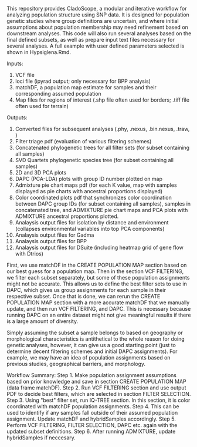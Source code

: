 This repository provides CladoScope, a modular and iterative workflow for analyzing population structure using SNP data. It is designed for population genetic studies where group definitions are uncertain, and where initial assumptions about population membership may need refinement based on downstream analyses. This code will also run several analyses based on the final defined subsets, as well as prepare input text files necessary for several analyses. A full example with user defined parameters selected is shown in Hypsiglena.Rmd.

Inputs:
  1. VCF file
  2. loci file (ipyrad output; only necessary for BPP analysis)
  3. matchDF, a population map estimate for samples and their corresponding assumed population
  4. Map files for regions of interest (.shp file often used for borders; .tiff file often used for terrain)

Outputs:
  1. Converted files for subsequent analyses (.phy, .nexus, .bin.nexus, .traw, )
  2. Filter triage pdf (evaluation of various filtering schemes)
  3. Concatenated phylogenetic trees for all filter sets (for subset containing all samples)
  4. SVD Quartets phylogenetic species tree (for subset containing all samples)
  5. 2D and 3D PCA plots
  6. DAPC (PCA-LDA) plots with group ID number plotted on map
  7. Admixture pie chart maps pdf (for each K value, map with samples displayed as pie charts with ancestral proportions displayed)
  8. Color coordinated plots pdf that synchronizes color coordination between DAPC group IDs (for subset containing all samples), samples in concatenated tree, and ADMIXTURE pie chart maps and PCA plots with ADMIXTURE ancestral proportions plotted.
  9. Analaysis output files for isolation by distance and environment (collapses environmental variables into top PCA components)
  10. Analaysis output files for Gadma
  11. Analaysis output files for BPP
  12. Analaysis output files for DSuite (including heatmap grid of gene flow with Dtrios)

First, we use matchDF in the CREATE POPULATION MAP section based on our best guess for a population map. Then in the section VCF FILTERING, we filter each subset separately, but some of these population assignments might not be accurate. This allows us to define the best filter sets to use in DAPC, which gives us group assignments for each sample in their respective subset. Once that is done, we can rerun the CREATE POPULATION MAP section with a more accurate matchDF that we manually update, and then run VCF FILTERING, and DAPC. This is necessary because running DAPC on an entire dataset might not give meaningful results if there is a large amount of diversity. 

Simply assuming the subset a sample belongs to based on geography or morphological characteristics is antithetical to the whole reason for doing genetic analyses, however, it can give us a good starting point (just to determine decent filtering schemes and initial DAPC assignments). For example, we may have an idea of population assignments based on previous studies, geographical barriers, and morphology.

Workflow Summary: 
  Step 1. Make population assignment assumptions based on prior knowledge and save in section CREATE POPULATION MAP (data frame matchDF).
  Step 2. Run VCF FILTERING section and use output PDF to decide best filters, which are selected in section FILTER SELECTION.
  Step 3. Using "best" filter set, run IQ-TREE section. In this section, it is color coordinated with matchDF population assignments. 
  Step 4. This can be used to identify if any samples fall outside of their assumed population assignment. Update matchDF and hybridSamples accordingly.
  Step 5. Perform VCF FILTERING, FILTER SELECTION, DAPC etc. again with the updated subset definitions.
  Step 6. After running ADMIXTURE, update hybridSamples if neccesary.
